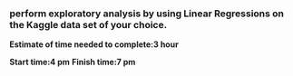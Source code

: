 ###  perform exploratory analysis by using Linear Regressions on the Kaggle data set of your choice.

**Estimate of time needed to complete:3 hour**

**Start time:4 pm**
**Finish time:7 pm**